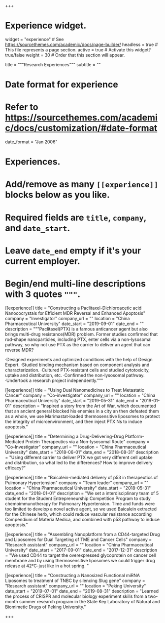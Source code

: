 +++
# Experience widget.
widget = "experience"  # See https://sourcethemes.com/academic/docs/page-builder/
headless = true  # This file represents a page section.
active = true  # Activate this widget? true/false
weight = 30  # Order that this section will appear.

title = """Research
Experiences"""
subtitle = ""

# Date format for experience
#   Refer to https://sourcethemes.com/academic/docs/customization/#date-format
date_format = "Jan 2006"

# Experiences.
#   Add/remove as many `[[experience]]` blocks below as you like.
#   Required fields are `title`, `company`, and `date_start`.
#   Leave `date_end` empty if it's your current employer.
#   Begin/end multi-line descriptions with 3 quotes `"""`.
[[experience]]
  title = "Constructing a Paclitaxel-Dichloroacetic acid Nanococrystals for Efficient MDR Reversal and Enhanced Apoptosis"
  company = "Investigator"
  company_url = ""
  location = "China Pharmaceutical University"
  date_start = "2019-09-01"
  date_end = ""
  description = """Paclitaxel(PTX) is a famous anticancer agent but also brings multi-drug resistance(MDR) problem. Former studies confirmed that rod-shape nanoparticles, including PTX, enter cells via a non-lysosomal pathway, so why not use PTX as the carrier to deliver an agent that can reverse MDR?
  
·Designed experiments and optimized conditions with the help of Design Expert.
·Studied binding mechanism based on component analysis and characterization.
·Cultured PTX-resistant cells and studied cytotoxicity, uptake and distribution, etc.
·Confirmed the non-lysosomal pathway.
·Undertook a research project independently."""

[[experience]]
  title = "Using Dual Nanomedicines to Treat Metastatic Cancer"
  company = "Co-investigator"
  company_url = ""
  location = "China Pharmaceutical University"
  date_start = "2019-05-31"
  date_end = "2019-01-01"
  description = "Inspired a story from the Art of War, which documented that an ancient general blocked his enemies in a city an then defeated them as a whole, we use Marimastat‐loaded thermosensitive liposomes to protect the integrity of microenvironment, and then inject PTX Ns to induce apoptosis."

[[experience]]
  title = "Determining a Drug-Delivering-Drug Platform-Mediated Protein Therapeutics via a Non-lysosomal Route"
  company = "Co-Investigator"
  company_url = ""
  location = "China Pharmaceutical University"
  date_start = "2018-06-01"
  date_end = "2018-08-31"
  description = "Using different carrier to deliver PTX we got very different cell uptake and distribution, so what led to the differences? How to improve delivery efficacy?"
  
[[experience]]
  title = "Baicalein-mediated delivery of p53 in therapeutics of Pulmonary Hypertension"
  company = "Team leader"
  company_url = ""
  location = "China Pharmaceutical University"
  date_start = "2018-05-31"
  date_end = "2018-01-01"
  description = "We set a interdisciplinary team of 5 student for the Student Entrepreneurship Competition Program to study chemoimmunotherapy for Pulmonary Hypertension. Time and funds were too limited to develop a novel active agent, so we used Baicalein extracted for the Chinese herb, which could reduce vascular resistance according Compendium of Materia Medica, and combined with p53 pathway to induce apoptosis."
  
[[experience]]
  title = "Assembling Nanoplatform from a CD44-targeted Drug and Liposomes for Dual Targeting of TME and Cancer Cells"
  company = "Research assistant"
  company_url = ""
  location = "China Pharmaceutical University"
  date_start = "2017-09-01"
  date_end = "2017-12-31"
  description = "We used CD44 to target the overexpressed glycoprotein on cancer cell membrane and by using thermosensitive liposomes we could trigger drug release at 42℃-just like in a hot spring. "
  
[[experience]]
  title = "Constructing a Nanosized Functional miRNA Liposomes to treatment of TNBC by silencing Slug gene"
  company = "Research assistant"
  company_url = ""
  location = "Peking University"
  date_start = "2019-07-01"
  date_end = "2019-08-31"
  description = "Learned the process of CRISPR and molecular biology experiment skills from a two-month summer research program in the State Key Laboratory of Natural and Biomimetic Drugs of Peking University."
  
+++


